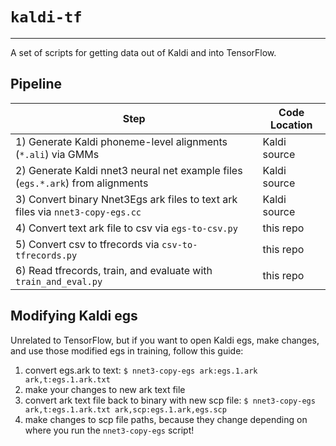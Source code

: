# `kaldi-tf`
-----------------------

A set of scripts for getting data out of Kaldi and into TensorFlow.


## Pipeline

| Step | Code Location |
|---|---|
| 1) Generate Kaldi phoneme-level alignments (`*.ali`) via GMMs | Kaldi source |
| 2) Generate Kaldi nnet3 neural net example files (`egs.*.ark`) from alignments | Kaldi source |
| 3) Convert binary Nnet3Egs ark files to text ark files via `nnet3-copy-egs.cc` | Kaldi source |
| 4) Convert text ark file to csv via `egs-to-csv.py` | this repo |
| 5) Convert csv to tfrecords via `csv-to-tfrecords.py` | this repo |
| 6) Read tfrecords, train, and evaluate with `train_and_eval.py` | this repo |

## Modifying Kaldi egs

Unrelated to TensorFlow, but if you want to open Kaldi egs, make changes, and use those modified egs in training, follow this guide:

1) convert egs.ark to text: `$ nnet3-copy-egs ark:egs.1.ark ark,t:egs.1.ark.txt`
2) make your changes to new ark text file
3) convert ark text file back to binary with new scp file: `$ nnet3-copy-egs ark,t:egs.1.ark.txt ark,scp:egs.1.ark,egs.scp`
4) make changes to scp file paths, because they change depending on where you run the `nnet3-copy-egs` script!
